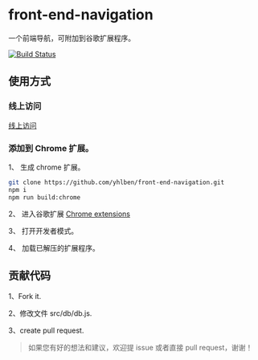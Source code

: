 # front-end-navigation

一个前端导航，可附加到谷歌扩展程序。

[![Build Status](https://travis-ci.com/yhlben/front-end-navigation.svg?branch=master)](https://travis-ci.com/yhlben/front-end-navigation)

## 使用方式

### 线上访问

[线上访问](https://yhlben.github.io/front-end-navigation/)

### 添加到 Chrome 扩展。

1、 生成 chrome 扩展。

```sh
git clone https://github.com/yhlben/front-end-navigation.git
npm i
npm run build:chrome
```

2、 进入谷歌扩展 [Chrome extensions](chrome://extensions/)

3、 打开开发者模式。

4、 加载已解压的扩展程序。

## 贡献代码

1、Fork it.

2、修改文件 src/db/db.js.

3、create pull request.

> 如果您有好的想法和建议，欢迎提 issue 或者直接 pull request，谢谢！
